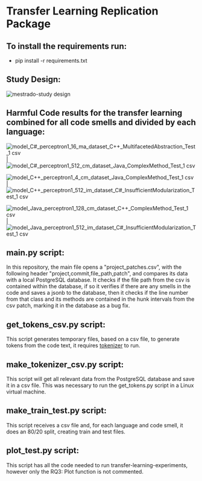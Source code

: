 # Transfer Learning Replication Package

## To install the requirements run:

- pip install -r requirements.txt

## Study Design:
![mestrado-study design](https://github.com/orestesmkb/transfer_learning_replication_package/assets/56333638/b47ec914-b374-4bac-9812-5843738c54ae)

## Harmful Code results for the transfer learning combined for all code smells and divided by each language:
![model_C#_perceptron1_16_ma_dataset_C++_MultifacetedAbstraction_Test_1 csv](https://github.com/orestesmkb/transfer_learning_replication_package/assets/56333638/b7d8b916-b2aa-420c-a27e-7c1af792bcd3) |![model_C#_perceptron1_512_cm_dataset_Java_ComplexMethod_Test_1 csv](https://github.com/orestesmkb/transfer_learning_replication_package/assets/56333638/4b3bc1a1-9e52-4c28-8689-da4c3fca2a1d)

![model_C++_perceptron1_4_cm_dataset_Java_ComplexMethod_Test_1 csv](https://github.com/orestesmkb/transfer_learning_replication_package/assets/56333638/7fc2df06-961f-44ae-bd15-c552668f1bfc) |![model_C++_perceptron1_512_im_dataset_C#_InsufficientModularization_Test_1 csv](https://github.com/orestesmkb/transfer_learning_replication_package/assets/56333638/56d9b9e8-bbc5-4cd7-883d-32c2db0f2950)

![model_Java_perceptron1_128_cm_dataset_C++_ComplexMethod_Test_1 csv](https://github.com/orestesmkb/transfer_learning_replication_package/assets/56333638/07e2268a-1e35-469e-a86f-06b9b4ba05a9) |![model_Java_perceptron1_512_im_dataset_C#_InsufficientModularization_Test_1 csv](https://github.com/orestesmkb/transfer_learning_replication_package/assets/56333638/07344449-86a8-4049-8954-9a8ac626ff94)

## main.py script:
In this repository, the main file opens a "project_patches.csv", with the following header "project,commit,file_path,patch", 
and compares its data with a local PostgreSQL database. It checks if the file path from the csv is contained within the database, 
if so it verifies if there are any smells in the code and saves a jsonb to the database, then it checks if the line number 
from that class and its methods are contained in the hunk intervals from the csv patch, marking it in the database as a bug fix.

##  get_tokens_csv.py script:
This script generates temporary files, based on a csv file, to generate tokens from the code text, it requires [tokenizer](https://github.com/moabson/tokenizer) to run.

## make_tokenizer_csv.py script:
This script will get all relevant data from the PostgreSQL database and save it in a csv file. This was necessary to run the
get_tokens.py script in a Linux virtual machine.

## make_train_test.py script:
This script receives a csv file and, for each language and code smell, it does an 80/20 split, creating train and test files.

## plot_test.py script:
This script has all the code needed to run transfer-learning-experiments, however only the RQ3: Plot function is not commented.
